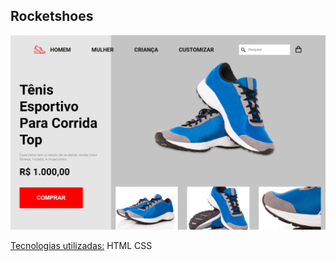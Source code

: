 ## Rocketshoes

![Imagem](./.github/preview.png)

[Tecnologias utilizadas:](#tecnologias-utilizadas)
HTML
CSS


